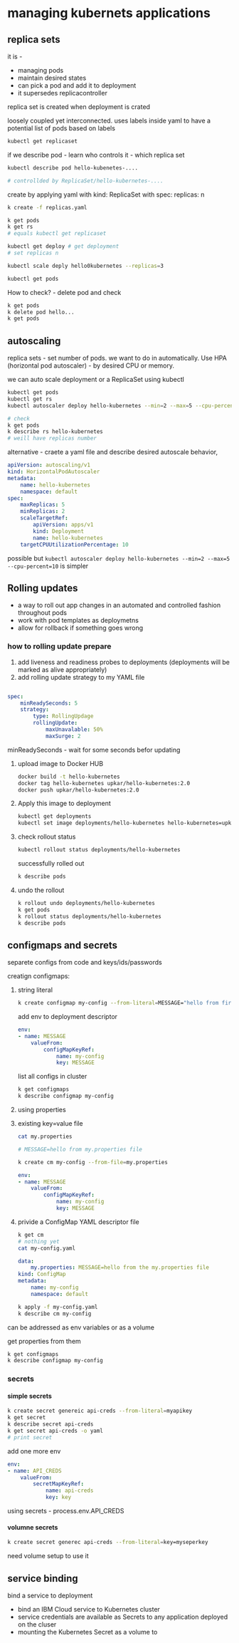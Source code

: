 # managing kubernets applications

## replica sets

it is -

* managing pods
* maintain desired states
* can pick a pod and add it to deployment
* it supersedes replicacontroller

replica set is created when deployment is crated

loosely coupled yet interconnected.
uses labels inside yaml to have a potential list of pods based on labels

```bash
kubectl get replicaset
```

if we describe pod - learn who controls it - which replica set

```bash
kubectl describe pod hello-kubenetes-....

# controllded by ReplicaSet/hello-kubernetes-....
```

create by applying yaml with kind: ReplicaSet with spec: replicas: n

```bash
k create -f replicas.yaml

k get pods
k get rs
# equals kubectl get replicaset

kubectl get deploy # get deployment
# set replicas n

kubectl scale deply hello0kubernetes --replicas=3

kubectl get pods
```

How to check? - delete pod and check

```bash
k get pods
k delete pod hello...
k get pods
```

## autoscaling

replica sets - set number of pods. we want to do in automatically.
Use HPA (horizontal pod autoscaler) - by desired CPU or memory.

we can auto scale deployment or a ReplicaSet using kubectl

```bash
kubectl get pods
kubectl get rs
kubectl autoscaler deploy hello-kubernetes --min=2 --max=5 --cpu-percent=10

# check 
k get pods
k describe rs hello-kubernetes
# weill have replicas number
```

alternative - craete a yaml file and describe desired autoscale behavior,

```yaml
apiVersion: autoscaling/v1
kind: HorizontalPodAutoscaler
metadata:
    name: hello-kubernetes
    namespace: default
spec:
    maxReplicas: 5
    minReplicas: 2
    scaleTargetRef:
        apiVersion: apps/v1
        kind: Deployment
        name: hello-kubernetes
    targetCPUUtilizationPercentage: 10
```

possible but ```kubectl autoscaler deploy hello-kubernetes --min=2 --max=5 --cpu-percent=10```
is simpler

## Rolling updates

* a way to roll out app changes in an automated and controlled fashion throughout pods
* work with pod templates as deploymetns
* allow for rollback if something goes wrong

### how to rolling update prepare

1. add liveness and readiness probes to deployments (deployments will be marked as alive appropriately)
2. add rolling update strategy to my YAML file

```YAML

spec:
    minReadySeconds: 5
    strategy:
        type: RollingUpdage
        rollingUpdate:
            maxUnavalable: 50%
            maxSurge: 2
```

minReadySeconds - wait for some seconds befor updating

1. upload image to Docker HUB

    ```bash
    docker build -t hello-kubernetes
    docker tag hello-kubernetes upkar/hello-kubernetes:2.0
    docker push upkar/hello-kubernetes:2.0
    ```

2. Apply this image to deployment

    ```bash
    kubectl get deployments
    kubectl set image deployments/hello-kubernetes hello-kubernetes=upkar/hello-kubernetes:2.0
    ```

3. check rollout status

    ```bash
    kubectl rollout status deployments/hello-kubernetes
    ```

    successfully rolled out

    ```bash
    k describe pods
    ```

4. undo the rollout

    ```bash
    k rollout undo deployments/hello-kubernetes
    k get pods
    k rollout status deployments/hello-kubernetes
    k describe pods
    ```

## configmaps and secrets

separete configs from code and keys/ids/passwords

creatign configmaps:

1. string literal

    ```bash
    k create configmap my-config --from-literal=MESSAGE="hello from firs configmap"
    ```

    add env to deployment descriptor

    ```YAML
    env:
    - name: MESSAGE
        valueFrom:
            configMapKeyRef:
                name: my-config
                key: MESSAGE
    ```

    list all configs in cluster

    ```bash
    k get configmaps
    k describe configmap my-config

2. using properties
3. existing key=value file

    ```bash
    cat my.properties

    # MESSAGE=hello from my.properties file

    k create cm my-config --from-file=my.properties
    ```

    ```YAML
    env:
    - name: MESSAGE
        valueFrom:
            configMapKeyRef:
                name: my-config
                key: MESSAGE
    ```

4. privide a ConfigMap YAML descriptor file

    ```bash
    k get cm
    # nothing yet
    cat my-config.yaml
    ```

    ```YAML
    data:
        my.properties: MESSAGE=hello from the my.properties file
    kind: ConfigMap
    metadata:
        name: my-config
        namespace: default
    ```

    ```bash
    k apply -f my-config.yaml
    k describe cm my-config
    ```

can be addressed as env variables or as a volume

get properties from them

```bash
k get configmaps
k describe configmap my-config
```

### secrets

#### simple secrets

```bash
k create secret genereic api-creds --from-literal=myapikey
k get secret
k describe secret api-creds
k get secret api-creds -o yaml 
# print secret
```

add one more env

```YAML
env:
- name: API_CREDS
    valueFrom:
        secretMapKeyRef:
            name: api-creds
            key: key
```

using secrets - process.env.API_CREDS

#### volumne secrets

```bash
k create secret generec api-creds --from-literal=key=myseperkey
```

need volume setup to use it

## service binding

bind a service to deployment

* bind an IBM Cloud service to Kubernetes cluster
* service credentials are available as Secrets to any application deployed on the cluser
* mounting the Kubernetes Secret as a volume to 